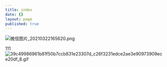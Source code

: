 ```yaml
---
title: index
date: {}
layout: page
published: true
---
```

![微信图片_20210322165620.png]({{site.baseurl}}/微信图片_20210322165620.png)

111![39c49986961b81f50b7ccb831e23307d_c26f3231edce2ae3e90973909ece20df_8.gif](/uploads/39c49986961b81f50b7ccb831e23307d_c26f3231edce2ae3e90973909ece20df_8.gif)
